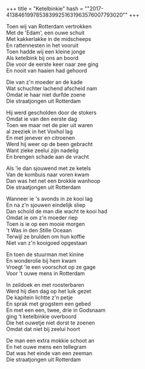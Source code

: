 +++
title = "Ketelbinkie"
hash = "\"2017-41384619978538399251631963576007793020\""
+++

Toen wij van Rotterdam vertrokken  
Met de 'Edam', een ouwe schuit  
Met kakkerlakke in de midscheeps  
En rattennesten in het vooruit  
Toen hadde wij een kleine jonge  
Als ketelbink bij ons an boord  
Die voor de eerste keer naar zee ging  
En nooit van haaien had gehoord

Die van z'n moeder an de kade  
Wat schuchter lachend afscheid nam  
Omdat ie haar niet durfde zoene  
Die straatjongen uit Rotterdam

Hij werd gescholden door de stokers  
Omdat ie van den eerste dag  
Toen we maar net de pier uit waren  
al zeeziek in het Voxhol lag  
En met jenever en citroenen  
Werd hij weer op de been gebracht  
Want zieke zeelui zijn nadelig  
En brengen schade aan de vracht

Als 'ie dan sjouwend met ze ketels  
Van de kombuis naar voren kwam  
Dan was het net een brokkie wanhoop  
Die straatjongen uit Rotterdam

Wanneer ie 's avonds in ze kooi lag  
En na z'n sjouwen eindelijk sliep  
Dan schold de man die wacht te kooi had  
Omdat ie om z'n moeder riep  
Toen is ie op een mooie morgen  
't Was in den Stille Oceaan  
Terwijl ze brulden om hun koffie  
Niet van z'n kooigoed opgestaan

En toen de stuurman met kinine  
En wonderolie bij hem kwam  
Vroegt 'ie een voorschot op ze gage  
Voor 't ouwe mens in Rotterdam

In zeildoek en met roosterbaren  
Werd hij dien dag op het luik gezet  
De kapitein lichtte z'n petje  
En sprak met grogstem een gebed  
En met een een, twee, drie in Godsnaam  
ging 't ketelbinkie overboord  
Die het ouwetje niet dorst te zoenen  
Omdat dat niet bij zeelui hoort

De man een extra mokkie schoot an  
En het ouwe mens een tellegram  
Dat was het einde van een zeeman  
Die straatjongen uit Rotterdam